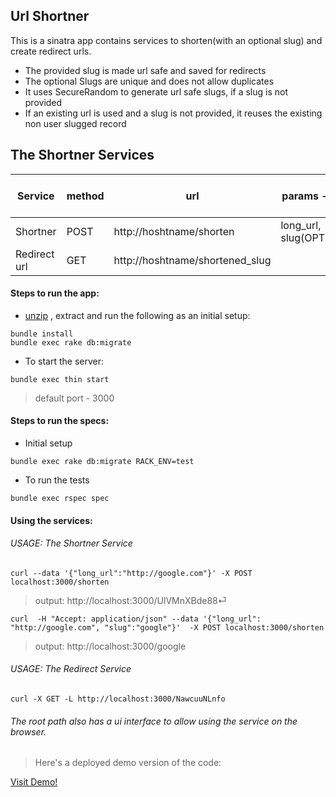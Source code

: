 ## Url Shortner

This is a sinatra app contains services to shorten(with an optional slug) and create redirect urls.

- The provided slug is made url safe and saved for redirects
- The optional Slugs are unique and does not allow duplicates
- It uses SecureRandom to generate url safe slugs, if a slug is not provided
- If an existing url is used and a slug is not provided, it reuses the existing non user slugged record

## The Shortner Services

Service       | method  | url                                 | params - JSON             | Output - JSON   Content-Type|Sucess Status| Error Status|
--------------|---------|-------------------------------------|---------------------------|-----------------------------|------|------|
Shortner      | POST    | http://hoshtname/shorten            | long_url, slug(OPTIONAL)  |long_url, shortened_slug     |201 | 500|
Redirect url  | GET     | http://hoshtname/shortened_slug     |                           |                             | 302 |404|


#### Steps to run the app:

* [unzip](https://github.com/andrewsheelan/url_shortner/archive/master.zip) , extract and run the following as an initial setup:

```
bundle install
bundle exec rake db:migrate
```

* To start the server:

```
bundle exec thin start
```

> default port - 3000

#### Steps to run the specs:

* Initial setup

```
bundle exec rake db:migrate RACK_ENV=test
```

* To run the tests

```
bundle exec rspec spec
```

#### Using the services:
###### USAGE: The Shortner Service

```
curl --data '{"long_url":"http://google.com"}' -X POST localhost:3000/shorten
```
> output: http://localhost:3000/UlVMnXBde88⏎

```
curl  -H "Accept: application/json" --data '{"long_url": "http://google.com", "slug":"google"}'  -X POST localhost:3000/shorten
```
> output: http://localhost:3000/google

###### USAGE: The Redirect Service
```
curl -X GET -L http://localhost:3000/NawcuuNLnfo
```

###### The root path also has a ui interface to allow using the service on the browser.

> Here's a deployed demo version of the code:

[Visit Demo!](https://urlshortnr.herokuapp.com)
